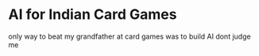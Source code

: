 # AI for Indian Card Games
only way to beat my grandfather at card games was to build AI dont judge me